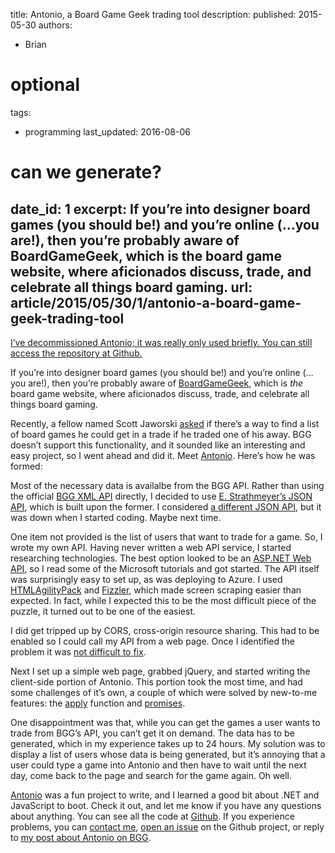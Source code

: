 title: Antonio, a Board Game Geek trading tool
description: 
published: 2015-05-30
authors:
  - Brian

# optional
tags: 
  - programming
last_updated: 2016-08-06

# can we generate?
date_id: 1
excerpt: If you’re into designer board games (you should be!) and you’re online (…you are!), then you’re probably aware of BoardGameGeek, which is the board game website, where aficionados discuss, trade, and celebrate all things board gaming.
url: article/2015/05/30/1/antonio-a-board-game-geek-trading-tool
---
<ins datetime="2016-08-06">I’ve decommissioned Antonio; it was really only used briefly. You can still access the repository at [Github](http://github.com/briankoser/antonio).</ins>

If you’re into designer board games (you should be!) and you’re online (…you are!), then you’re probably aware of [BoardGameGeek](http://boardgamegeek.com), which is *the* board game website, where aficionados discuss, trade, and celebrate all things board gaming.

Recently, a fellow named Scott Jaworski [asked](http://boardgamegeek.com/thread/1369255/there-some-way-see-what-someone-who-wants-what-i-h) if there’s a way to find a list of board games he could get in a trade if he traded one of his away. <abbr>BGG</abbr> doesn’t support this functionality, and it sounded like an interesting and easy project, so I went ahead and did it. Meet [Antonio](http://koser.us/antonio). Here’s how he was formed:

Most of the necessary data is availalbe from the <abbr>BGG</abbr> <abbr>API</abbr>. Rather than using the official [BGG XML API](http://boardgamegeek.com/wiki/page/BGG_XML_API2) directly, I decided to use [E. Strathmeyer’s JSON API](http://boardgamegeek.com/thread/1139853/ajax-ready-bgg-api-any-web-programmers-out-there), which is built upon the former. I considered [a different JSON API](http://bgg-json.azurewebsites.net/), but it was down when I started coding. Maybe next time.

One item not provided is the list of users that want to trade for a game. So, I wrote my own <abbr>API</abbr>. Having never written a web <abbr>API</abbr> service, I started researching technologies. The best option looked to be an [ASP.NET Web API](http://www.asp.net/web-api), so I read some of the Microsoft tutorials and got started. The <abbr>API</abbr> itself was surprisingly easy to set up, as was deploying to Azure. I used [HTMLAgilityPack](http://htmlagilitypack.codeplex.com/) and [Fizzler](https://code.google.com/p/fizzler/), which made screen scraping easier than expected. In fact, while I expected this to be the most difficult piece of the puzzle, it turned out to be one of the easiest.

I did get tripped up by <abbr>CORS</abbr>, cross-origin resource sharing. This had to be enabled so I could call my <abbr>API</abbr> from a web page. Once I identified the problem it was [not difficult to fix](http://www.asp.net/web-api/overview/security/enabling-cross-origin-requests-in-web-api).

Next I set up a simple web page, grabbed jQuery, and started writing the client-side portion of Antonio. This portion took the most time, and had some challenges of it’s own, a couple of which were solved by new-to-me features: the [apply](http://developer.mozilla.org/en-US/docs/Web/JavaScript/Reference/Global_Objects/Function/apply) function and [promises](http://api.jquery.com/deferred.done/).

One disappointment was that, while you can get the games a user wants to trade from <abbr>BGG</abbr>’s <abbr>API</abbr>, you can’t get it on demand. The data has to be generated, which in my experience takes up to 24 hours. My solution was to display a list of users whose data is being generated, but it’s annoying that a user could type a game into Antonio and then have to wait until the next day, come back to the page and search for the game again. Oh well.

[Antonio](http://koser.us/antonio) was a fun project to write, and I learned a good bit about <abbr>.NET</abbr> and JavaScript to boot. Check it out, and let me know if you have any questions about anything. You can see all the code at [Github](http://github.com/briankoser/antonio). If you experience problems, you can [contact me](http://briankoser.com/contact/), [open an issue](http://github.com/briankoser/antonio/issues/new) on the Github project, or reply to [my post about Antonio on BGG](http://boardgamegeek.com/article/19376164).  
